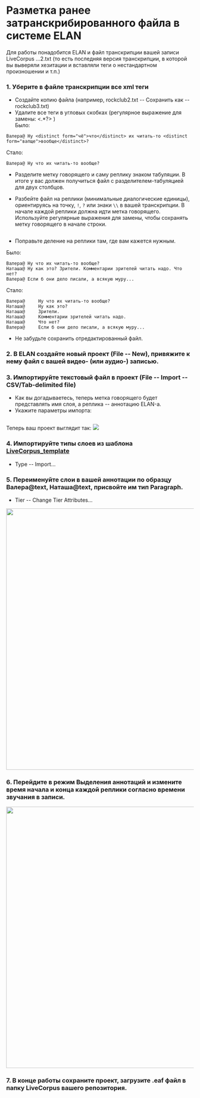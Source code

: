# Разметка ранее затранскрибированного файла в системе ELAN

Для работы понадобится ELAN и файл транскрипции вашей записи LiveCorpus ...2.txt (то есть последняя версия транскрипции, в которой вы выверяли хезитации и вставляли теги о нестандартном произношении и т.п.)  

### 1. Уберите в файле транскрипции все xml теги  
* Создайте копию файла (например, rockclub2.txt -- Сохранить как -- rockclub3.txt)
* Удалите все теги в угловых скобках (регулярное выражение для замены: <.*?> )  
Было:
```
Валера@ Ну <distinct form="чё">что</distinct> их читать-то <distinct form="вапще">вообще</distinct>?
```

Стало:
```
Валера@ Ну что их читать-то вообще?
```

* Разделите метку говорящего и саму реплику знаком табуляции. В итоге у вас должен получиться файл с разделителем-табуляцией для двух столбцов.  

* Разбейте файл на реплики (минимальные диалогические единицы), ориентируясь на точку, `!`, `?` или знаки `\\` в вашей транскрипции. В начале каждой реплики должна идти метка говорящего.  
Используйте регулярные выражения для замены, чтобы сохранять метку говорящего в начале строки.
```
```
* Поправьте деление на реплики там, где вам кажется нужным.

Было:  
```
Валера@	Ну что их читать-то вообще?
Наташа@	Ну как это? Зрители. Комментарии зрителей читать надо. Что нет?
Валера@	Если б они дело писали, а всякую муру...
```
Стало:  
```
Валера@ 	Ну что их читать-то вообще?
Наташа@ 	Ну как это?
Наташа@ 	Зрители.
Наташа@ 	Комментарии зрителей читать надо.
Наташа@ 	Что нет?
Валера@ 	Если б они дело писали, а всякую муру...
```
* Не забудьте сохранить отредактированный файл.  

### 2. В ELAN создайте новый проект (File -- New), привяжите к нему файл с вашей видео- (или аудио-) записью.  

### 3. Импортируйте текстовый файл в проект (File -- Import -- CSV/Tab-delimited file)  
* Как вы догадываетесь, теперь метка говорящего будет представлять имя слоя, а реплика -- аннотацию ELAN-а.  
* Укажите параметры импорта:
```
```

Теперь ваш проект выглядит так:
<img src="https://github.com/olesar/hseinstruments/blob/master/FIGURES/ELAN3.png" />

### 4. Импортируйте типы слоев из шаблона [LiveCorpus_template](http://hseinstruments.wikispaces.com/file/detail/LiveCorpus_template_1speaker.etf) 
* Type -- Import...

### 5. Переименуйте слои в вашей аннотации по образцу Валера@text, Наташа@text, присвойте им тип Paragraph.  
* Tier -- Change Tier Attributes...  
<img src="https://github.com/olesar/hseinstruments/blob/master/FIGURES/ELAN_change_tier.png" width="700" />

### 6. Перейдите в режим Выделения аннотаций и измените время начала и конца каждой реплики согласно времени звучания в записи.
<img src="https://github.com/olesar/hseinstruments/blob/master/FIGURES/ELAN_segmentation_mode.png" width="700" />


### 7. В конце работы сохраните проект, загрузите .eaf файл в папку LiveCorpus вашего репозитория. 
